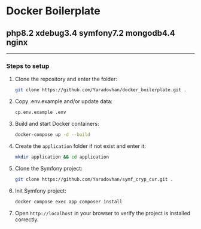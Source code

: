 # Docker Boilerplate
## php8.2 xdebug3.4 symfony7.2 mongodb4.4 nginx

---

### Steps to setup

1. Clone the repository and enter the folder:
   ```bash
   git clone https://github.com/Yaradovhan/docker_boilerplate.git .
   ```  
2. Copy .env.example and/or update data:
   ```bash
   cp.env.example .env
   ```  
   
3. Build and start Docker containers:
   ```bash
   docker-compose up -d --build
   ```  

4. Create the `application` folder if not exist and enter it:
   ```bash
   mkdir application && cd application
   ```  

5. Clone the Symfony project:
   ```bash
   git clone https://github.com/Yaradovhan/symf_cryp_cur.git .
   ```  
   
6. Init Symfony project:
   ```bash
   docker compose exec app composer install
   ```

7. Open `http://localhost` in your browser to verify the project is installed correctly.
